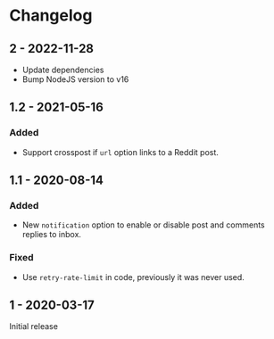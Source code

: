 # Changelog

## 2 - 2022-11-28

- Update dependencies
- Bump NodeJS version to v16

## 1.2 - 2021-05-16

### Added

- Support crosspost if `url` option links to a Reddit post.

## 1.1 - 2020-08-14

### Added

- New `notification` option to enable or disable post and comments replies to inbox.

### Fixed

- Use `retry-rate-limit` in code, previously it was never used.

## 1 - 2020-03-17

Initial release
